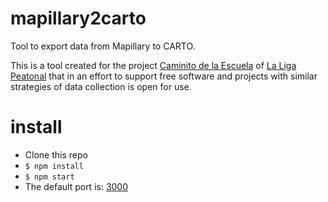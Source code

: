 # mapillary2carto

Tool to export data from Mapillary to CARTO.

This is a tool created for the project [Caminito de la Escuela](http://ligapeatonal.org/caminito-de-la-escuela/) of [La Liga Peatonal](http://ligapeatonal.org/caminito-de-la-escuela/) that in an effort to support free software and projects with similar strategies of data collection is open for use.

# install
- Clone this repo
- ``` $ npm install ```
- ``` $ npm start ```
- The default port is: [3000](http://localhost:3000/)
